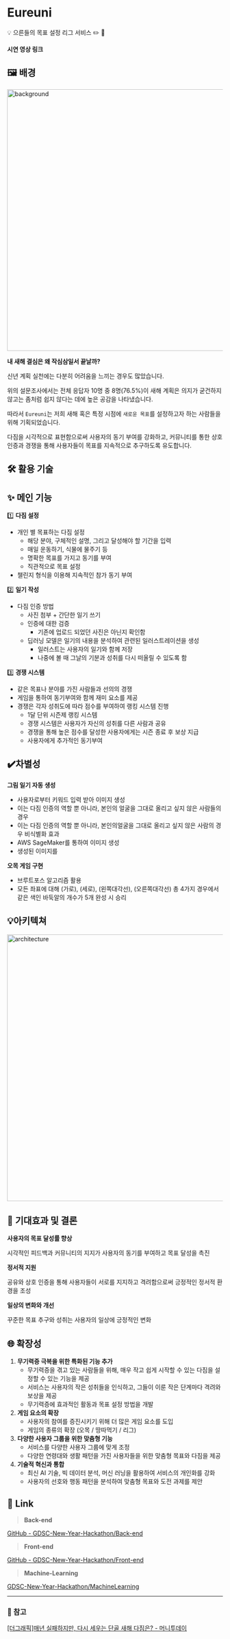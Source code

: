 # Eureuni

<aside>
💡 으른들의 목표 설정 리그 서비스 ✏️ 📄 

</aside>

**시연 영상 링크**

## 🖼️ 배경
<img width="610" alt="background" src="https://github.com/GDSC-New-Year-Hackathon/.github/assets/70849467/c6d6e0e4-df29-4e9f-8840-e8e937282339">

**내 새해 결심은 왜 작심삼일서 끝날까?** 

신년 계획 실천에는 다분히 어려움을 느끼는 경우도 많았습니다. 

위의 설문조사에서는 전체 응답자 10명 중 8명(76.5%)이 새해 계획은 의지가 굳건하지 않고는 좀처럼 쉽지 않다는 데에 높은 공감을 나타냈습니다.

따라서 `Eureuni`는 저희 새해 혹은 특정 시점에 `새로운 목표`를 설정하고자 하는 사람들을 위해 기획되었습니다.

다짐을 시각적으로 표현함으로써 사용자의 동기 부여를 강화하고, 커뮤니티를 통한 상호 인증과 경쟁을 통해 사용자들이 목표를 지속적으로 추구하도록 유도합니다.

## 🛠️ 활용 기술


## ✨ 메인 기능


1️⃣ **다짐 설정**

- 개인 별 목표하는 다짐 설정
    - 해당 분야, 구체적인 설명, 그리고 달성해야 할 기간을 입력
    - 매일 운동하기, 식물에 물주기 등
    - 명확한 목표를 가지고 동기를 부여
    - 직관적으로 목표 설정
- 챌린지 형식을 이용해 지속적인 참가 동기 부여

2️⃣ **일기 작성**

- 다짐 인증 방법
    - 사진 첨부 + 간단한 일기 쓰기
    - 인증에 대한 검증
        - 기존에 업로드 되었던 사진은 아닌지 확인함
    - 딥러닝 모델은 일기의 내용을 분석하여 관련된 일러스트레이션을 생성
        - 일러스트는 사용자의 일기와 함께 저장
        - 나중에 볼 때 그날의 기분과 성취를 다시 떠올릴 수 있도록 함


3️⃣ **경쟁 시스템**

- 같은 목표나 분야를 가진 사람들과 선의의 경쟁
- 게임을 통하여 동기부여와 함께 재미 요소를 제공
- 경쟁은 각자 성취도에 따라 점수를 부여하여 랭킹 시스템 진행
    - 1달 단위 시즌제 랭킹 시스템
    - 경쟁 시스템은 사용자가 자신의 성취를 다른 사람과 공유
    - 경쟁을 통해 높은 점수를 달성한 사용자에게는 시즌 종료 후 보상 지급
    - 사용자에게 추가적인 동기부여

## ✔️차별성

**그림 일기 자동 생성** 

- 사용자로부터 키워드 입력 받아 이미지 생성
- 이는 다짐 인증의 역할 뿐 아니라, 본인의 얼굴을 그대로 올리고 싶지 않은 사람들의 경우
- 이는 다짐 인증의 역할 뿐 아니라, 본인의얼굴을 그대로 올리고 싶지 않은 사람의 경우 비식별화 효과
- AWS SageMaker를 통하여 이미지 생성
- 생성된 이미지를

**오목 게임 구현**

- 브루트포스 알고리즘 활용
- 모든 좌표에 대해 (가로), (세로), (왼쪽대각선), (오른쪽대각선) 총 4가지 경우에서 같은 색인 바둑알의 개수가 5개 완성 시 승리

## 💡아키텍쳐
<img width="622" alt="architecture" src="https://github.com/GDSC-New-Year-Hackathon/.github/assets/70849467/51a295fc-ebb8-4e0c-9c01-eb2587ea6ee7">


## 🌈 기대효과 및 결론

**사용자의 목표 달성률 향상**

시각적인 피드백과 
커뮤니티의 지지가 사용자의 동기를 부여하고 목표 달성을 촉진

**정서적 지원**


공유와 상호 인증을 통해 
사용자들이 서로를 지지하고 
격려함으로써 긍정적인 
정서적 환경을 조성

**일상의 변화와 개선**

꾸준한 목표 추구와 성취는 
사용자의 일상에 긍정적인 변화

## 🌐 확장성

1. **무기력증 극복을 위한 특화된 기능 추가**
    - 무기력증을 겪고 있는 사람들을 위해, 매우 작고 쉽게 시작할 수 있는 다짐을 설정할 수 있는 기능을 제공
    - 서비스는 사용자의 작은 성취들을 인식하고, 그들이 이룬 작은 단계마다 격려와 보상을 제공
    - 무기력증에 효과적인 활동과 목표 설정 방법을 개발
2. **게임 요소의 확장**
    - 사용자의 참여를 증진시키기 위해 더 많은 게임 요소를 도입
    - 게임의 종류의 확장 (오목 / 땅따먹기 / 리그)
3. **다양한 사용자 그룹을 위한 맞춤형 기능**
    - 서비스를 다양한 사용자 그룹에 맞게 조정
    - 다양한 연령대와 생활 패턴을 가진 사용자들을 위한 맞춤형 목표와 다짐을 제공
4. **기술적 혁신과 통합**
    - 최신 AI 기술, 빅 데이터 분석, 머신 러닝을 활용하여 서비스의 개인화를 강화
    - 사용자의 선호와 행동 패턴을 분석하여 맞춤형 목표와 도전 과제를 제안

## 🔗 Link

> **Back-end**
> 

[GitHub - GDSC-New-Year-Hackathon/Back-end](https://github.com/GDSC-New-Year-Hackathon/Back-end)

> **Front-end**
> 

[GitHub - GDSC-New-Year-Hackathon/Front-end](https://github.com/GDSC-New-Year-Hackathon/Front-end)

> **Machine-Learning**
> 

[GDSC-New-Year-Hackathon/MachineLearning](https://github.com/GDSC-New-Year-Hackathon/MachineLearning)

---

### 📖 참고

[[더그래픽]매년 실패하지만, 다시 세우는 단골 새해 다짐은? - 머니투데이](https://news.mt.co.kr/mtview.php?no=2023011214130638638)
